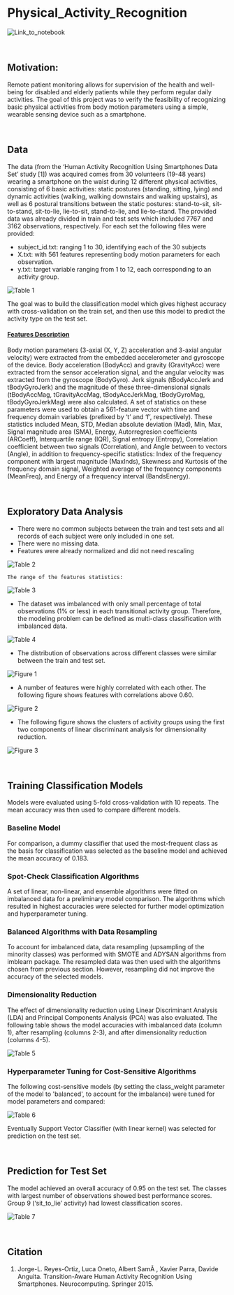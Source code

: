 # Physical_Activity_Recognition

![Link_to_notebook](https://github.com/MahsaShokouhi/Physical_Activity_Recognition/blob/master/notebook.ipynb)

<br>

## Motivation:
Remote patient monitoring allows for supervision of the health and well-being for disabled and elderly patients while they perform regular daily activities. The goal of this project was to verify the feasibility of recognizing basic physical activities from body motion parameters using a simple, wearable sensing device such as a smartphone.

<br>

## Data
The data (from the ‘Human Activity Recognition Using Smartphones Data Set’ study [1]) was acquired comes from 30 volunteers (19-48 years) wearing a smartphone on the waist during 12 different physical activities, consisting of 6 basic activities: static postures (standing, sitting, lying) and dynamic activities (walking, walking downstairs and walking upstairs), as well as 6 postural transitions between the static postures: stand-to-sit, sit-to-stand, sit-to-lie, lie-to-sit, stand-to-lie, and lie-to-stand.
The provided data was already divided in train and test sets which included 7767 and 3162 observations, respectively. For each set the following files were provided:
*	subject_id.txt: ranging 1 to 30, identifying each of the 30 subjects
*	X.txt: with 561 features representing body motion parameters for each observation.
*	y.txt: target variable ranging from 1 to 12, each corresponding to an activity group.

![Table 1](/images/Table1.png)

The goal was to build the classification model which gives highest accuracy with cross-validation on the train set, and then use this model to predict the activity type on the test set.

#### <ins>Features Description</ins>
Body motion parameters (3-axial (X, Y, Z) acceleration and 3-axial angular velocity) were extracted from the embedded accelerometer and gyroscope of the device. Body acceleration (BodyAcc) and gravity (GravityAcc) were extracted from the sensor acceleration signal, and the angular velocity was extracted from the gyroscope (BodyGyro). Jerk signals (tBodyAccJerk and tBodyGyroJerk) and the magnitude of these three-dimensional signals (tBodyAccMag, tGravityAccMag, tBodyAccJerkMag, tBodyGyroMag, tBodyGyroJerkMag) were also calculated. 
A set of statistics on these parameters were used to obtain a 561-feature vector with time and frequency domain variables (prefixed by ‘t’ and ‘f’, respectively). These statistics included Mean, STD, Median absolute deviation (Mad), Min, Max, Signal magnitude area (SMA), Energy, Autorregresion coefficients (ARCoeff), Interquartile range (IQR), Signal entropy (Entropy), Correlation coefficient between two signals (Correlation), and Angle between to vectors (Angle), in addition to frequency-specific statistics: Index of the frequency component with largest magnitude (MaxInds), Skewness and Kurtosis of the frequency domain signal, Weighted average of the frequency components (MeanFreq), and Energy of a frequency interval (BandsEnergy).

<br>

## Exploratory Data Analysis
*	There were no common subjects between the train and test sets and all records of each subject were only included in one set. 
*	There were no missing data.
*	Features were already normalized and did not need rescaling

![Table 2](/images/Table2.png)

    The range of the features statistics:

![Table 3](/images/Table3.png)

*	The dataset was imbalanced with only small percentage of total observations (1% or less) in each transitional activity group. Therefore, the modeling problem can be defined as multi-class classification with imbalanced data.

![Table 4](/images/Table4.png)

* The distribution of observations across different classes were similar between the train and test set.

![Figure 1](/images/fig1.png)

* A number of features were highly correlated with each other. The following figure shows features with correlations above 0.60.

![Figure 2](/images/fig2.png)

* The following figure shows the clusters of activity groups using the first two components of linear discriminant analysis for dimensionality reduction.

![Figure 3](/images/fig3.png)

<br>

## Training Classification Models
Models were evaluated using 5-fold cross-validation with 10 repeats. The mean accuracy was then used to compare different models.

### Baseline Model
For comparison, a dummy classifier that used the most-frequent class as the basis for classification was selected as the baseline model and achieved the mean accuracy of 0.183.

### Spot-Check Classification Algorithms
A set of linear, non-linear, and ensemble algorithms were fitted on imbalanced data for a preliminary model comparison. The algorithms which resulted in highest accuracies were selected for further model optimization and hyperparameter tuning.

### Balanced Algorithms with Data Resampling
To account for imbalanced data, data resampling (upsampling of the minority classes) was performed with SMOTE and ADYSAN algorithms from imblearn package. The resampled data was then used with the algorithms chosen from previous section. However, resampling did not improve the accuracy of the selected models.

### Dimensionality Reduction
The effect of dimensionality reduction using Linear Discriminant Analysis (LDA) and Principal Components Analysis (PCA) was also evaluated.
The following table shows the model accuracies with imbalanced data (column 1), after resampling (columns 2-3), and after dimensionality reduction (columns 4-5).

![Table 5](/images/Table5.png)

### Hyperparameter Tuning for Cost-Sensitive Algorithms
The following cost-sensitive models (by setting the class_weight parameter of the model to 'balanced', to account for the imbalance) were tuned for model parameters and compared:

![Table 6](/images/Table6.png)

Eventually Support Vector Classifier (with linear kernel) was selected for prediction on the test set.

<br>

## Prediction for Test Set
The model achieved an overall accuracy of 0.95 on the test set. The classes with largest number of observations showed best performance scores. Group 9 (‘sit_to_lie’ activity) had lowest classification scores.

![Table 7](/images/Table7.png)

<br>

## Citation
1. Jorge-L. Reyes-Ortiz, Luca Oneto, Albert SamÃ , Xavier Parra, Davide Anguita. Transition-Aware Human Activity Recognition Using Smartphones. Neurocomputing. Springer 2015. 
